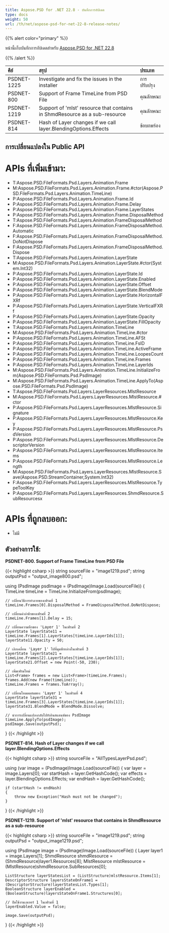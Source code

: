 ```yaml
---
title: Aspose.PSD for .NET 22.8 - บันทึกการอัปเดต
type: docs
weight: 50
url: /th/net/aspose-psd-for-net-22-8-release-notes/
---
```


{{% alert color="primary" %}}

หน้านี้เก็บบันทึกการอัปเดตสำหรับ [Aspose.PSD for .NET 22.8](https://www.nuget.org/packages/Aspose.PSD/)

{{% /alert %}}

|**คีย์**|**สรุป**|**ประเภท**|
| :- | :- | :- |
|PSDNET-1225|Investigate and fix the issues in the installer|การปรับปรุง|
|PSDNET-800|Support of Frame TimeLine from PSD File|คุณลักษณะ|
|PSDNET-1219|Support of 'mlst' resource that contains in ShmdResource as a sub-resource|คุณลักษณะ|
|PSDNET-814|Hash of Layer changes if we call layer.BlendingOptions.Effects|ข้อบกพร่อง|


## **การเปลี่ยนแปลงใน Public API**
# **APIs ที่เพิ่มเข้ามา:**
- T:Aspose.PSD.FileFormats.Psd.Layers.Animation.Frame
- M:Aspose.PSD.FileFormats.Psd.Layers.Animation.Frame.#ctor(Aspose.PSD.FileFormats.Psd.Layers.Animation.TimeLine)
- P:Aspose.PSD.FileFormats.Psd.Layers.Animation.Frame.Id
- P:Aspose.PSD.FileFormats.Psd.Layers.Animation.Frame.Delay
- P:Aspose.PSD.FileFormats.Psd.Layers.Animation.Frame.LayerStates
- P:Aspose.PSD.FileFormats.Psd.Layers.Animation.Frame.DisposalMethod
- T:Aspose.PSD.FileFormats.Psd.Layers.Animation.FrameDisposalMethod
- F:Aspose.PSD.FileFormats.Psd.Layers.Animation.FrameDisposalMethod.Automatic
- F:Aspose.PSD.FileFormats.Psd.Layers.Animation.FrameDisposalMethod.DoNotDispose
- F:Aspose.PSD.FileFormats.Psd.Layers.Animation.FrameDisposalMethod.Dispose
- T:Aspose.PSD.FileFormats.Psd.Layers.Animation.LayerState
- M:Aspose.PSD.FileFormats.Psd.Layers.Animation.LayerState.#ctor(System.Int32)
- P:Aspose.PSD.FileFormats.Psd.Layers.Animation.LayerState.Id
- P:Aspose.PSD.FileFormats.Psd.Layers.Animation.LayerState.Enabled
- P:Aspose.PSD.FileFormats.Psd.Layers.Animation.LayerState.Offset
- P:Aspose.PSD.FileFormats.Psd.Layers.Animation.LayerState.BlendMode
- P:Aspose.PSD.FileFormats.Psd.Layers.Animation.LayerState.HorizontalFXRf
- P:Aspose.PSD.FileFormats.Psd.Layers.Animation.LayerState.VerticalFXRf
- P:Aspose.PSD.FileFormats.Psd.Layers.Animation.LayerState.Opacity
- P:Aspose.PSD.FileFormats.Psd.Layers.Animation.LayerState.FillOpacity
- T:Aspose.PSD.FileFormats.Psd.Layers.Animation.TimeLine
- M:Aspose.PSD.FileFormats.Psd.Layers.Animation.TimeLine.#ctor
- P:Aspose.PSD.FileFormats.Psd.Layers.Animation.TimeLine.AFSt
- P:Aspose.PSD.FileFormats.Psd.Layers.Animation.TimeLine.FsID
- P:Aspose.PSD.FileFormats.Psd.Layers.Animation.TimeLine.ActiveFrame
- P:Aspose.PSD.FileFormats.Psd.Layers.Animation.TimeLine.LoopesCount
- P:Aspose.PSD.FileFormats.Psd.Layers.Animation.TimeLine.Frames
- P:Aspose.PSD.FileFormats.Psd.Layers.Animation.TimeLine.LayerIds
- M:Aspose.PSD.FileFormats.Psd.Layers.Animation.TimeLine.InitializeFrom(Aspose.PSD.FileFormats.Psd.PsdImage)
- M:Aspose.PSD.FileFormats.Psd.Layers.Animation.TimeLine.ApplyTo(Aspose.PSD.FileFormats.Psd.PsdImage)
- T:Aspose.PSD.FileFormats.Psd.Layers.LayerResources.MlstResource
- M:Aspose.PSD.FileFormats.Psd.Layers.LayerResources.MlstResource.#ctor
- P:Aspose.PSD.FileFormats.Psd.Layers.LayerResources.MlstResource.Signature
- P:Aspose.PSD.FileFormats.Psd.Layers.LayerResources.MlstResource.Key
- P:Aspose.PSD.FileFormats.Psd.Layers.LayerResources.MlstResource.PsdVersion
- P:Aspose.PSD.FileFormats.Psd.Layers.LayerResources.MlstResource.DescriptorVersion
- P:Aspose.PSD.FileFormats.Psd.Layers.LayerResources.MlstResource.Items
- P:Aspose.PSD.FileFormats.Psd.Layers.LayerResources.MlstResource.Length
- M:Aspose.PSD.FileFormats.Psd.Layers.LayerResources.MlstResource.Save(Aspose.PSD.StreamContainer,System.Int32)
- F:Aspose.PSD.FileFormats.Psd.Layers.LayerResources.MlstResource.TypeToolKey
- P:Aspose.PSD.FileFormats.Psd.Layers.LayerResources.ShmdResource.SubResourcesx


# **APIs ที่ถูกลบออก:**
- ไม่มี


## **ตัวอย่างการใช้:**

**PSDNET-800. Support of Frame TimeLine from PSD File**

{{< highlight csharp >}}
string sourceFile = "image1219.psd";
string outputPsd = "output_image800.psd";

using (PsdImage psdImage = (PsdImage)Image.Load(sourceFile))
{
    TimeLine timeLine = TimeLine.InitializeFrom(psdImage);

    // เปลี่ยนวิธีการทำลายของเฟรมที่ 1
    timeLine.Frames[0].DisposalMethod = FrameDisposalMethod.DoNotDispose;

    // เปลี่ยนค่าล่าช้าของเฟรมที่ 2
    timeLine.Frames[1].Delay = 15;

    // เปลี่ยนความทึกของ 'Layer 1' ในเฟรมที่ 2
    LayerState layerState11 = timeLine.Frames[1].LayerStates[timeLine.LayerIds[1]];
    layerState11.Opacity = 50;

    // เลิกเคลื่อน 'Layer 1' ไปที่มุมซ้ายล่างในเฟรมที่ 3
    LayerState layerState21 = timeLine.Frames[2].LayerStates[timeLine.LayerIds[1]];
    layerState21.Offset = new Point(-50, 230);

    // เพิ่มเฟรมใหม่
    List<Frame> frames = new List<Frame>(timeLine.Frames);
    frames.Add(new Frame(timeLine));
    timeLine.Frames = frames.ToArray();

    // เปลี่ยนโหมดผสมของ 'Layer 1' ในเฟรมที่ 4
    LayerState layerState31 = timeLine.Frames[3].LayerStates[timeLine.LayerIds[1]];
    layerState31.BlendMode = BlendMode.Dissolve;

    // นำการเปลี่ยนแปลงกลับไปยังอินสแตนซ์ของ PsdImage
    timeLine.ApplyTo(psdImage);
    psdImage.Save(outputPsd);
}
{{< /highlight >}}

**PSDNET-814. Hash of Layer changes if we call layer.BlendingOptions.Effects**

{{< highlight csharp >}}
string sourceFile = "AllTypesLayerPsd.psd";

using (var image = (PsdImage)Image.Load(sourceFile))
{
    var layer = image.Layers[0];
    var startHash = layer.GetHashCode();
    var effects = layer.BlendingOptions.Effects;
    var endHash = layer.GetHashCode();

    if (startHash != endHash)
    {
        throw new Exception("Hash must not be changed");
    }
}
{{< /highlight >}}

**PSDNET-1219. Support of 'mlst' resource that contains in ShmdResource as a sub-resource**

{{< highlight csharp >}}
string sourceFile = "image1219.psd";
string outputPsd = "output_image1219.psd";

using (PsdImage image = (PsdImage)Image.Load(sourceFile))
{
    Layer layer1 = image.Layers[1];
    ShmdResource shmdResource = (ShmdResource)layer1.Resources[8];
    MlstResource mlstResource = (MlstResource)shmdResource.SubResources[0];

    ListStructure layerStatesList = (ListStructure)mlstResource.Items[1];
    DescriptorStructure layersStateOnFrame1 = (DescriptorStructure)layerStatesList.Types[1];
    BooleanStructure layerEnabled = (BooleanStructure)layersStateOnFrame1.Structures[0];

    // ปิดใช้งานเลเยอร์ 1 ในเฟรมที่ 1
    layerEnabled.Value = false;

    image.Save(outputPsd);
}
{{< /highlight >}}
